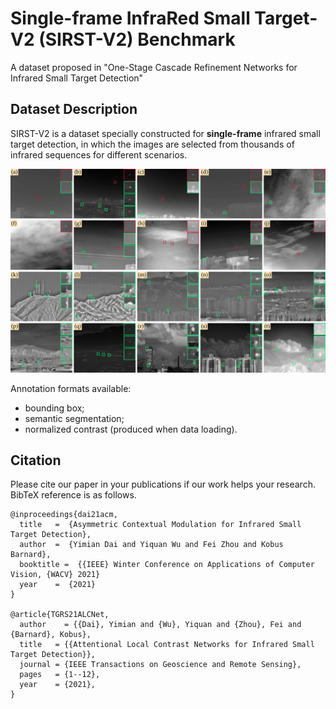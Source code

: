 Single-frame InfraRed Small Target-V2 (SIRST-V2) Benchmark
==============

A dataset proposed in "One-Stage Cascade Refinement Networks for Infrared Small Target Detection"

## Dataset Description

SIRST-V2 is a dataset specially constructed for **single-frame** infrared small target detection, in which the images are selected from thousands of infrared sequences for different scenarios. 

![image](./gallery.jpg)

<!-- ![annotation](./annotation.png) -->

Annotation formats available:

- bounding box;
- semantic segmentation;
- normalized contrast (produced when data loading).



## Citation

Please cite our paper in your publications if our work helps your research. BibTeX reference is as follows.

```
@inproceedings{dai21acm,
  title   =  {Asymmetric Contextual Modulation for Infrared Small Target Detection},
  author  =  {Yimian Dai and Yiquan Wu and Fei Zhou and Kobus Barnard},
  booktitle =  {{IEEE} Winter Conference on Applications of Computer Vision, {WACV} 2021}
  year    =  {2021}
}

@article{TGRS21ALCNet,
  author    = {{Dai}, Yimian and {Wu}, Yiquan and {Zhou}, Fei and {Barnard}, Kobus},
  title   = {{Attentional Local Contrast Networks for Infrared Small Target Detection}},
  journal = {IEEE Transactions on Geoscience and Remote Sensing},
  pages   = {1--12},
  year    = {2021},
}
```

